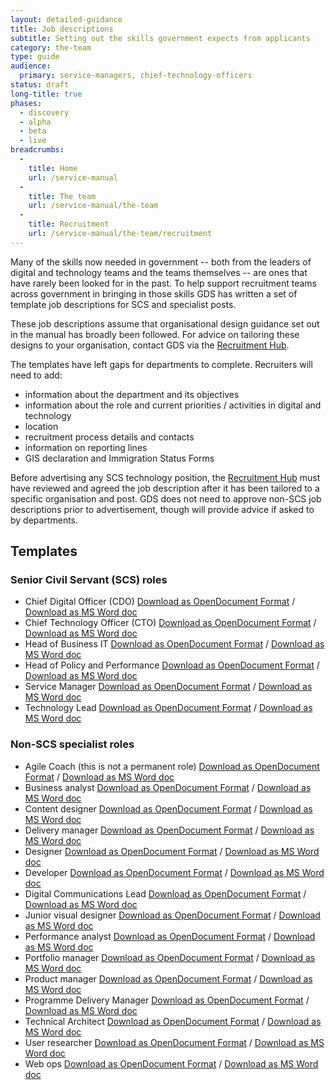 ```yaml
---
layout: detailed-guidance
title: Job descriptions
subtitle: Setting out the skills government expects from applicants
category: the-team
type: guide
audience:
  primary: service-managers, chief-technology-officers
status: draft
long-title: true
phases:
  - discovery
  - alpha
  - beta
  - live
breadcrumbs:
  -
    title: Home
    url: /service-manual
  -
    title: The team
    url: /service-manual/the-team
  -
    title: Recruitment
    url: /service-manual/the-team/recruitment
---
```


Many of the skills now needed in government -- both from the leaders of digital and technology teams and the teams themselves -- are ones that have rarely been looked for in the past. To help support recruitment teams across government in bringing in those skills GDS has written a set of template job descriptions for SCS and specialist posts.

These job descriptions assume that organisational design guidance set out in the manual has broadly been followed. For advice on tailoring these designs to your organisation, contact GDS via the [Recruitment Hub](/service-manual/the-team/recruitment/hub.html).

The templates have left gaps for departments to complete. Recruiters will need to add:

* information about the department and its objectives
* information about the role and current priorities / activities in digital and technology
* location
* recruitment process details and contacts
* information on reporting lines
* GIS declaration and Immigration Status Forms

Before advertising any SCS technology position, the [Recruitment Hub](/service-manual/the-team/recruitment/hub.html) must have reviewed and agreed the job description after it has been tailored to a specific organisation and post. GDS does not need to approve non-SCS job descriptions prior to advertisement, though will provide advice if asked to by departments.

## Templates

### Senior Civil Servant (SCS) roles

* Chief Digital Officer (CDO) [Download as OpenDocument Format](/service-manual/the-team/recruitment/CDO-applicant-pack-SM.odt) / [Download as MS Word doc](/service-manual/the-team/recruitment/CDO-applicant-pack-SM.docx)
* Chief Technology Officer (CTO) [Download as OpenDocument Format](/service-manual/the-team/recruitment/CTO-applicant-pack-SM.odt) / [Download as MS Word doc](/service-manual/the-team/recruitment/CTO-applicant-pack-SM.docx)
* Head of Business IT [Download as OpenDocument Format](/service-manual/the-team/recruitment/Head-of-Business-IT-pack-SM.odt) / [Download as MS Word doc](/service-manual/the-team/recruitment/Head-of-Business-IT-pack-SM.docx)
* Head of Policy and Performance [Download as OpenDocument Format](/service-manual/the-team/recruitment/Head-of-Policy-and-Performance-pack-SM.odt) / [Download as MS Word doc](/service-manual/the-team/recruitment/Head-of-Policy-and-Performance-pack-SM.docx)
* Service Manager [Download as OpenDocument Format](/service-manual/the-team/recruitment/Service-Manager-pack-SM.odt) / [Download as MS Word doc](/service-manual/the-team/recruitment/Service-Manager-pack-SM.docx)
* Technology Lead [Download as OpenDocument Format](/service-manual/the-team/recruitment/Technology-Lead-pack-SM.odt) / [Download as MS Word doc](/service-manual/the-team/recruitment/Technology-Lead-pack-SM.docx)

### Non-SCS specialist roles

* Agile Coach (this is not a permanent role) [Download as OpenDocument Format](/service-manual/the-team/recruitment/Agile-coach.odt) / [Download as MS Word doc](/service-manual/the-team/recruitment/Agile-coach.docx)
* Business analyst [Download as OpenDocument Format](/service-manual/the-team/recruitment/Businessanalyst-generic.odt) / [Download as MS Word doc](/service-manual/the-team/recruitment/Businessanalyst-generic.docx)
* Content designer [Download as OpenDocument Format](/service-manual/the-team/recruitment/Contentdesigners-generic.odt) / [Download as MS Word doc](/service-manual/the-team/recruitment/Contentdesigners-generic.docx)
* Delivery manager [Download as OpenDocument Format](/service-manual/the-team/recruitment/DeliveryManager-generic.odt) / [Download as MS Word doc](/service-manual/the-team/recruitment/DeliveryManager-generic.docx)
* Designer [Download as OpenDocument Format](/service-manual/the-team/recruitment/DesignerJobDescription-generic.odt) / [Download as MS Word doc](/service-manual/the-team/recruitment/DesignerJobDescription-generic.docx)
* Developer [Download as OpenDocument Format](/service-manual/the-team/recruitment/Developer-generic.odt) / [Download as MS Word doc](/service-manual/the-team/recruitment/Developer-generic.docx)
* Digital Communications Lead [Download as OpenDocument Format](/service-manual/the-team/recruitment/DigitalCommsLead.odt) / [Download as MS Word doc](/service-manual/the-team/recruitment/DigitalCommsLead.docx)
* Junior visual designer [Download as OpenDocument Format](/service-manual/the-team/recruitment/JuniorVisualDesigner-generic.odt) / [Download as MS Word doc](/service-manual/the-team/recruitment/JuniorVisualDesigner-generic.docx)
* Performance analyst [Download as OpenDocument Format](/service-manual/the-team/recruitment/Digitalperformanceanalyst-generic.odt) / [Download as MS Word doc](/service-manual/the-team/recruitment/Digitalperformanceanalyst-generic.docx)
* Portfolio manager [Download as OpenDocument Format](/service-manual/the-team/recruitment/PortfolioManager-generic.odt) / [Download as MS Word doc](/service-manual/the-team/recruitment/PortfolioManager-generic.docx)
* Product manager [Download as OpenDocument Format](/service-manual/the-team/recruitment/ProductManager-generic.odt) / [Download as MS Word doc](/service-manual/the-team/recruitment/ProductManager-generic.docx)
* Programme Delivery Manager [Download as OpenDocument Format](/service-manual/the-team/recruitment/Programme-Delivery-Manager.odt) / [Download as MS Word doc](/service-manual/the-team/recruitment/Programme-Delivery-Manager.docx)
* Technical Architect [Download as OpenDocument Format](/service-manual/the-team/recruitment/Technicalarchitect-generic.odt) / [Download as MS Word doc](/service-manual/the-team/recruitment/Technicalarchitect-generic.docx)
* User researcher [Download as OpenDocument Format](/service-manual/the-team/recruitment/Userresearcher-generic.odt) / [Download as MS Word doc](/service-manual/the-team/recruitment/Userresearcher-generic.docx)
* Web ops [Download as OpenDocument Format](/service-manual/the-team/recruitment/WebOps-generic.odt) / [Download as MS Word doc](/service-manual/the-team/recruitment/WebOps-generic.docx)
